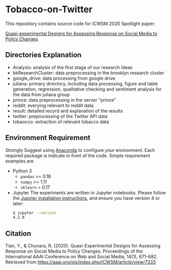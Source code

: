 # Tobacco-on-Twitter

This repository contains source code for ICWSM 2020 Spotlight paper: 

[Quasi-experimental Designs for Assessing Response on Social Media to Policy Changes](https://aaai.org/ojs/index.php/ICWSM/article/view/7333)

## Directories Explanation
- Analysis: analysis of the first stage of our research ideas
- bkResearchCluster: data preprocessing in the brooklyn research cluster
- google_drive: data processing from google drive
- juliana: primary directory, including data processing, figure and table generation, regression, qualitative checking and sentiment analysis for the data from juliana group
- prince: data preprocessing in the server "prince"
- reddit: everying relevant to reddit data
- result: detailed record and explanation of the results
- twitter: preprocessing of the Twitter API data
- tobaocco: extraction of relevant tobacco data


## Environment Requirement

Strongly Suggest using [Anaconda](https://docs.anaconda.com/anaconda/install/) to configure your environment. Each required package is indicate in front of the code. Simple requirement examples are 
- Python 3
  - `pandas` >= 0.18
  - `numpy` >= 1.11
  - `sklearn` = 0.17
- Jupyter
  The experiments are written in Jupyter notebooks. Please follow the [Jupyter installation instructions](https://jupyter.org/install), and ensure you have version 4 or later:
  ```bash
  $ jupyter --version
  4.2.0
  ```

## Citation

Tian, Y., & Chunara, R. (2020). Quasi-Experimental Designs for Assessing Response on Social Media to Policy Changes. Proceedings of the International AAAI Conference on Web and Social Media, 14(1), 671-682. Retrieved from https://aaai.org/ojs/index.php/ICWSM/article/view/7333





